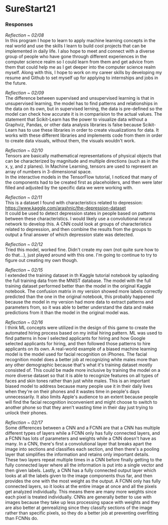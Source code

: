 # SureStart21

### Responses

*Reflection ~ 02/08*  
In this program I hope to learn to apply machine learning concepts in the real world and use the skills I learn to build cool projects that can be implemented in daily life. I also hope to meet and connect with a diverse group of people who have gone through different experiences in the computer science realm so I could learn from them and get advice from them that could help me as I get deeper into the computer science realm myself. Along with this, I hope to work on my career skills by developing my resume and Github to set myself up for applying to internships and jobs in the future.

*Reflection ~ 02/09*  
The difference between supervised and unsupervised learning is that in unsupervised learning, the model has to find patterns and relationships in the data on its own, but in supervised lerning, the data is pre-defined so the model can check how accurate it is in comparision to the actual values.
The statement that Scikit-Learn has the power to visualize data without a Graphviz, Pandas, or other data analysis libraries is false because Scikit-Learn has to use these libraries in order to create visualizations for data. It works with these different libraries and implements code from them in order to create data visuals, without them, the visuals wouldn't work.

*Reflection ~ 02/10*  
Tensors are basically mathematical representations of physical objects that can be characterized by magnitude and multiple directions (such as in the x, y, and z planes). In Machine Learning, tensors are used to represent an array of numbers in 3-dimensional space.  
In the interactive models in the TensorFlow tutorial, I noticed that many of the components had to be created first as placeholders, and then were later filled and adjusted by the specific data we were working with.

*Reflection ~ 02/11*  
This is a dataset I found with characteristics related to depression: https://www.kaggle.com/arashnic/the-depression-dataset  
It could be used to detect depression states in people based on patterns between these characteristics. I would likely use a convolutional neural network to develop this. A CNN could look at groups of characteristics related to depression, and then combine the results from the groups to output a final answer of which depression state was detected.

*Reflection ~ 02/12*  
Tried this model, worked fine. Didn't create my own (not quite sure how to do that...), just played around with this one. I'm going to continue to try to figure out creating my own though.

*Reflection ~ 02/15*  
I extended the training dataset in th Kaggle tutorial notebook by uplaoding the full training data from the MNIST database. The model with the full training dataset performed better than the model in the original Kaggle notebook. The confusion matrix in my version showed more labels correctly predicted than the one in the original notebook, this probably happened because the model in my version had more data to extract patterns and parameters from, so it was able to better understand the data and make predictions from it than the model in the original model was.

*Reflection ~ 02/16*  
I think ML concepts were utilized in the design of this game to create the automated hiring process based on my initial hiring pattern. ML was used to find patterns in how I selected applicants for hiring and how Google selected applicants for hiring, and then followed those patterns to hire applicants on its own. A real-world example of a biased machine learning model is the model used for facial recognition on iPhones. The facial recognition model does a better job at recognizing white males more than any other demographic because that's what it's training dataset mostly consisted of. This could be made more inclusive by training the model on a more diverse dataset so that it is able to recognize features on all types of faces and skin tones rather than just white males. This is an important biased model to address because many people use it in their daily lives when they're on their phones and it wastes time in people's days unnecessarily. It also limits Apple's audience to an extent because people will find the facial recognition inconvenient and might choose to switch to another phone so that they aren't wasting time in their day just trying to unlock their phones.

*Reflection ~ 02/17*  
Some differences between a CNN and a FCNN are that a CNN has multiple different types of layers while a FCNN only has fully connected layers, and a FCNN has lots of parameters and weights while a CNN doesn't have as many. In a CNN, there's first a convolutional layer that breaks apart the image into sections and classifies each section, and then there's a pooling layer that simplifies the information and retains only important details. These two layers repeat multiple times in a CNN before finally getting to the fully connected layer where all the information is put into a single vector and then given labels. Lastly, a CNN has a fully connected output layer which looks at all the labels given to the image components thus far, and then provides the one with the most weight as the output. A FCNN only has fully connected layers, so it looks at the entire image at once and all the pixels get analyzed individually. This means there are many more weights since each pixel is treated individually. CNNs are generally better to use with images because they take up less processing space with weights and they are also better at genrealizing since they classify sections of the image rather than specific pixels, so they do a better job at preventing overfitting than FCNNs do.
